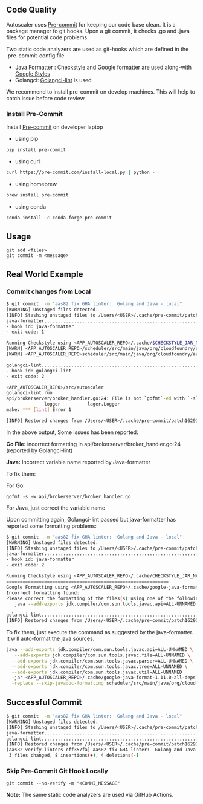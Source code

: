 ## Code Quality
Autoscaler uses [Pre-commit](https://pre-commit.com/) for keeping our code base clean. It is a package manager fo git hooks.
Upon a git commit, it checks .go and .java files for potential code problems.

Two static code analyzers are used as git-hooks which are defined in the .pre-commit-config file.

- Java Formatter : Checkstyle and Google formatter are used along-with [Google Styles](https://github.com/google/google-java-format)
- Golangci:  [Golangci-lint](https://github.com/golangci/golangci-lint) is used

We recommend to install pre-commit on develop machines. This will help to catch issue before code review.

### Install Pre-Commit

Install [Pre-commit](https://pre-commit.com/) on developer laptop
- using pip
```bash
pip install pre-commit
```
- using curl
```bash
curl https://pre-commit.com/install-local.py | python -
```

- using homebrew
```bash
brew install pre-commit
```
- using conda 
```bash
conda install -c conda-forge pre-commit
```

## Usage
```
git add <files>
git commit -m <message>
```

## Real World Example

### Commit changes from Local

```bash
$ git commit  -m "aas82 fix GHA linter:  Golang and Java - local"
[WARNING] Unstaged files detected.
[INFO] Stashing unstaged files to /Users/<USER>/.cache/pre-commit/patch1629118042-59848.
java-formatter...........................................................Failed
- hook id: java-formatter
- exit code: 1

Running Checkstyle using <APP_AUTOSCALER_REPO>/.cache/$CHECKSTYLE_JAR_NAME...
[WARN] <APP_AUTOSCALER_REPO>/scheduler/src/main/java/org/cloudfoundry/autoscaler/scheduler/util/DataValidationHelper.java:19:19: Abbreviation in name 'LINTTT_CHECK' must contain no more than '1' consecutive capital letters. [AbbreviationAsWordInName]
[WARN] <APP_AUTOSCALER_REPO>scheduler/src/main/java/org/cloudfoundry/autoscaler/scheduler/util/DataValidationHelper.java:19:19: Member name 'LINTTT_CHECK' must match pattern '^[a-z][a-z0-9][a-zA-Z0-9]*$'. [MemberName]

golangci-lint............................................................Failed
- hook id: golangci-lint
- exit code: 2

<APP_AUTOSCALER_REPO>/src/autoscaler
golangci-lint run
api/brokerserver/broker_handler.go:24: File is not `gofmt`-ed with `-s` (gofmt)
              logger          lager.Logger
make: *** [lint] Error 1

[INFO] Restored changes from /Users/<USER>/.cache/pre-commit/patch1629118042-59848.

```
In the above output, Some issues has been reported:

**Go File:** incorrect formatting in api/brokerserver/broker_handler.go:24 (reported by Golangci-lint)

**Java:** Incorrect variable name reported by Java-formatter

To fix them: 

For Go: 
```
gofmt -s -w api/brokerserver/broker_handler.go

```
For Java, just correct the variable name

Upon committing again, Golangci-lint passed but java-formatter has reported some formatting problems:
```bash
$ git commit  -m "aas82 fix GHA linter:  Golang and Java - local"                                                                              
[WARNING] Unstaged files detected.
[INFO] Stashing unstaged files to /Users/<USER>/.cache/pre-commit/patch1629118377-61629.
java-formatter...........................................................Failed
- hook id: java-formatter
- exit code: 2

Running Checkstyle using <APP_AUTOSCALER_REPO>/.cache/CHECKSTYLE_JAR_NAME...
============================================================
Google Formatting using <APP_AUTOSCALER_REPO>/.cache/google-java-format-1.11.0-all-deps.jar...
Incorrect formatting found:
Please correct the formatting of the files(s) using one of the following options:
   java --add-exports jdk.compiler/com.sun.tools.javac.api=ALL-UNNAMED --add-exports jdk.compiler/com.sun.tools.javac.file=ALL-UNNAMED --add-exports jdk.compiler/com.sun.tools.javac.parser=ALL-UNNAMED --add-exports jdk.compiler/com.sun.tools.javac.tree=ALL-UNNAMED --add-exports jdk.compiler/com.sun.tools.javac.util=ALL-UNNAMED  -jar <APP_AUTOSCALER_REPO>/.cache/google-java-format-1.11.0-all-deps.jar -replace --skip-javadoc-formatting scheduler/src/main/java/org/cloudfoundry/autoscaler/scheduler/util/DataValidationHelper.java

golangci-lint............................................................Passed
[INFO] Restored changes from /Users/<USER>/.cache/pre-commit/patch1629118377-61629.

```

To fix them, just execute the command as suggested by the java-formatter. It will auto-format the java sources.
```bash
java --add-exports jdk.compiler/com.sun.tools.javac.api=ALL-UNNAMED \
   --add-exports jdk.compiler/com.sun.tools.javac.file=ALL-UNNAMED \
  --add-exports jdk.compiler/com.sun.tools.javac.parser=ALL-UNNAMED \
  --add-exports jdk.compiler/com.sun.tools.javac.tree=ALL-UNNAMED \
  --add-exports jdk.compiler/com.sun.tools.javac.util=ALL-UNNAMED  
  -jar <APP_AUTOSCALER_REPO>/.cache/google-java-format-1.11.0-all-deps.jar \
  -replace --skip-javadoc-formatting scheduler/src/main/java/org/cloudfoundry/autoscaler/scheduler/util/DataValidationHelper.java

```

## Successful Commit

```bash
$ git commit  -m "aas82 fix GHA linter:  Golang and Java - local"                                      
[WARNING] Unstaged files detected.
[INFO] Stashing unstaged files to /Users/<USER>/.cache/pre-commit/patch1629118875-64154.
java-formatter...........................................................Passed
golangci-lint............................................................Passed
[INFO] Restored changes from /Users/<USER>/.cache/pre-commit/patch1629118875-64154.
[aas82-verify-linters cff357fa] aas82 fix GHA linter:  Golang and Java - local
 3 files changed, 8 insertions(+), 4 deletions(-)

```

### Skip Pre-Commit Git Hook Locally
`git commit --no-verify -m "<COMMI_MESSAGE"`


**Note:** The same static code analyzers are used via GitHub Actions. 